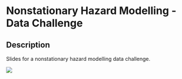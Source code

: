 # Nonstationary Hazard Modelling - Data Challenge  

## Description 

Slides for a nonstationary hazard modelling data challenge. 

![]("images/dutch-house.png")

